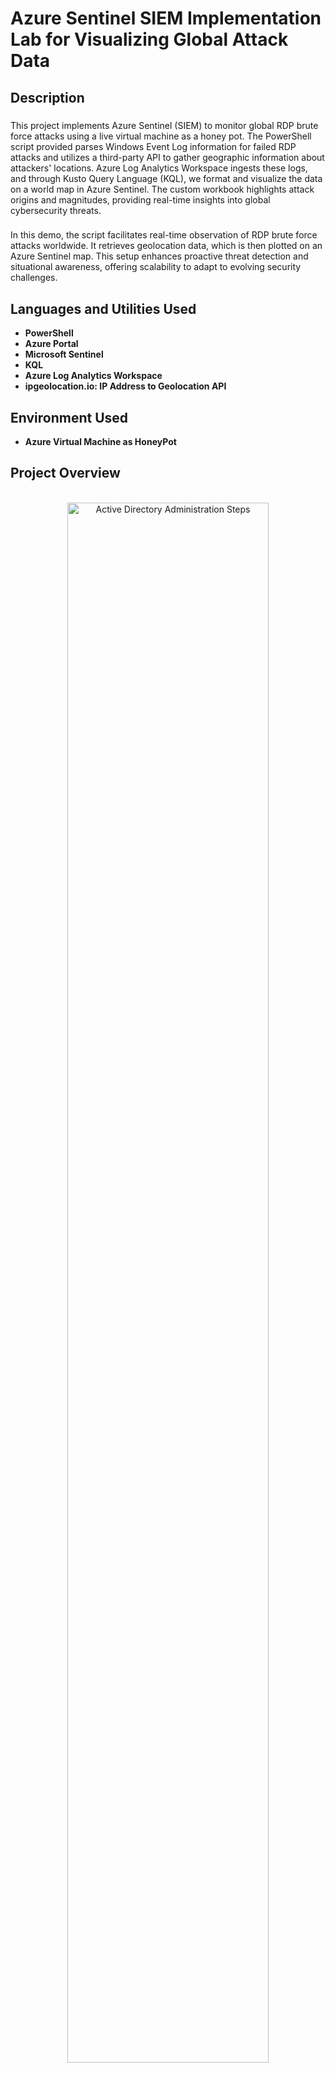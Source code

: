 <h1>Azure Sentinel SIEM Implementation Lab for Visualizing Global Attack Data</h1>

<h2>Description</h2>

###
This project implements Azure Sentinel (SIEM) to monitor global RDP brute force attacks using a live virtual machine as a honey pot. The PowerShell script provided parses Windows Event Log information for failed RDP attacks and utilizes a third-party API to gather geographic information about attackers' locations. Azure Log Analytics Workspace ingests these logs, and through Kusto Query Language (KQL), we format and visualize the data on a world map in Azure Sentinel. The custom workbook highlights attack origins and magnitudes, providing real-time insights into global cybersecurity threats.

###
In this demo, the script facilitates real-time observation of RDP brute force attacks worldwide. It retrieves geolocation data, which is then plotted on an Azure Sentinel map. This setup enhances proactive threat detection and situational awareness, offering scalability to adapt to evolving security challenges.
<h2>Languages and Utilities Used</h2>

- <b>PowerShell</b> 
- <b>Azure Portal</b>
- <b>Microsoft Sentinel</b>
- <b>KQL</b>
- <b>Azure Log Analytics Workspace</b>
- <b>ipgeolocation.io: IP Address to Geolocation API</b>

<h2>Environment Used </h2>

- <b>Azure Virtual Machine as HoneyPot</b>

<h2>Project Overview</h2>
<p align="center">
<br/>
<img src="https://i.imgur.com/CMna52Y.jpeg" height="80%" width="80%" alt="Active Directory Administration Steps"/>
 <br />
</p>

<h2>Screenshots of Key Stages:</h2>

<p align="center">
<br />
1. Launching the honeypot-vm Virtual Machine: <br/>
<img src="https://i.imgur.com/U7QJkPw.jpeg" height="80%" width="80%" alt="Active Directory Administration Steps"/>
<br />
<br />
2. Disable Windows Firewall to make the honeypot-vm vulnerable to attackers:  <br/>
<img src="https://i.imgur.com/CMP1Qwy.jpeg" height="80%" width="80%" alt="Active Directory Administration Steps"/>
<br />
<br />
3. Using Attacker IP Address from Event Viewer in lookup tool to get Geolocation Data:  <br/>
<img src="https://i.imgur.com/kovlmno.jpeg" height="80%" width="80%" alt="Active Directory Administration Steps"/>
<br />
<br />
4. Log Exporter Powershell Script in Action (Automates process shown in previous screenshot Using API key): <br/>
<img src="https://i.imgur.com/L6IKE6l.jpeg" height="80%" width="80%" alt="Active Directory Administration Steps"/>
<br />
<br />
5. Log Analytics Workspace Raw Custom Log Data:  <br/>
<img src="https://i.imgur.com/VECGZf6.jpeg" height="80%" width="80%" alt="Active Directory Administration Steps"/>
<br />
<br />
6. Log Analytics Workspace Formatting Raw Geo-Data into Readable Columns Using Query:  <br/>
<img src="https://i.imgur.com/71yc0qK.jpeg" height="80%" width="80%" alt="Active Directory Administration Steps"/>
<br />
<br />
7. Setting up Map in Sentinel with Latitude and Longitude:  <br/>
<img src="https://i.imgur.com/t6TaHyc.png" height="80%" width="80%" alt="Active Directory Administration Steps"/>
<br />
<br />
8. Report of Failed RDP Attacks on World Map in first few hours:  <br/>
<img src="https://i.imgur.com/BcnCTA5.jpeg" height="80%" width="80%" alt="Active Directory Administration Steps"/>
<br />
<br />
9. "Report of Failed RDP Attacks on World Map 48 Hours Later:  <br/>
<img src="https://i.imgur.com/oalMIgi.jpeg" height="80%" width="80%" alt="Active Directory Administration Steps"/>
<br />
</p>

<!--
 ```diff
- text in red
+ text in green
! text in orange
# text in gray
@@ text in purple (and bold)@@
```
--!>
